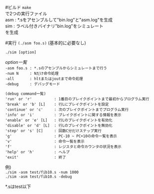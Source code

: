 #ビルド
`make`  
で2つの実行ファイル     
asm : \*.sをアセンブルして"bin.log"と"asm.log"を生成  
sim : ラベル付きバイナリ"bin.log"をシミュレート  
を生成  

#実行
`(./asm foo.s)`  (基本的に必要なし)  

`./sim [option]`  

*option一覧*  
`-asm foo.s : *.sのアセンブルからシミュレートまで行う`  
`-num N     : Nだけ命令処理`  
`-all       : hltまたはjoutまで命令処理`  
`-debug     : デバッグモード`  
   
`(debug command一覧)`  
`'run' or 'r'          : 1番目のブレイクポイントまで最初からプログラム実行`     
`'break' or 'b' [L]    : 行Lにブレイクポイントを設定`     
`'continue' or 'c'     : 次のブレイクポイントまでプログラム実行`       
`'info' or 'i'         : ブレイクポイントに関する情報を表示`     
`'enable' or 'e' [L]   : 行Lのブレイクポイントを有効化`      
`'disable' or 'd' [L]  : 行Lのブレイクポイントを無効化`     
`'step' or 's' [C]     : 回数C分だけステップ実行`     
`'g'                   : PC-10 ~ PC+10の命令一覧を表示`  
`'v'                   : 命令一覧を表示`  
`'f'                   : レジスタと命令カウンタの状況を表示`   
`'help' or 'h'         : ヘルプ`  
`'exit'                : 終了`    

例)  
`./sim -asm test/fib10.s -num 1000`  
`./sim -asm test/fib10.s -debug`  

\*.sはtest以下
